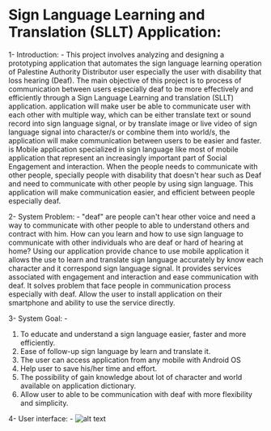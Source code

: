 # Sign Language Learning and Translation (SLLT) Application:

1- Introduction: -
This project involves analyzing and designing a prototyping application that automates the sign language learning operation of Palestine Authority Distributor user especially 
the user with disability that loss hearing (Deaf). The main objective of this project is to process of communication between users especially deaf to be more effectively and
efficiently through a Sign Language Learning and translation (SLLT) application. application will make user be able to communicate user with each other with multiple way, 
which can be either translate text or sound record into sign language signal, or by translate image or live video of sign language signal into character/s or combine them into
world/s, the application will make communication between users to be easier and faster.
is Mobile application specialized in sign language like most of mobile application that represent an increasingly important part of Social Engagement and interaction. When the
people needs to communicate with other people, specially people with disability that doesn't hear such as Deaf and need to communicate with other people by using sign language.
This application will make communication easier, and efficient between people especially deaf.

2- System Problem: -
"deaf" are people can't hear other voice and need a way to communicate with other people to able to understand others and contract with him.
How can you learn and how to use sign language to communicate with other individuals who are deaf or hard of hearing at home?
Using our application provide chance to use mobile application it allows the use to learn and translate sign language accurately by know each character and it correspond sign language signal. It provides services associated with engagement and interaction and ease communication with deaf. It solves problem that face people in communication process especially with deaf. Allow the user to install application on their smartphone and ability to use the service directly.

3- System Goal: -
1. To educate and understand a sign language easier, faster and more efficiently.
2. Ease of follow-up sign language by learn and translate it.
3. The user can access application from any mobile with Android OS
4. Help user to save his/her time and effort.
5. The possibility of gain knowledge about lot of character and world available on application dictionary.
6. Allow user to able to be communication with deaf with more flexibility and simplicity.

4- User interface: -
![alt text](https://burgerhout.org/content/images/2018/12/sharingacrosssubs.png)
